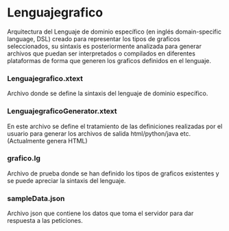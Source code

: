 # Lenguajegrafico

Arquitectura del Lenguaje de dominio específico (en inglés domain-specific language, DSL) creado para representar los tipos de graficos seleccionados, su sintaxis es posteriormente analizada para generar archivos que puedan ser interpretados o compilados en diferentes plataformas de forma que generen los graficos definidos en el lenguaje.

### Lenguajegrafico.xtext
Archivo donde se define la sintaxis del lenguaje de dominio específico. 

### LenguajegraficoGenerator.xtext
En este archivo se define el tratamiento de las definiciones realizadas por el usuario para generar los archivos de salida html/python/java etc. (Actualmente genera HTML)

### grafico.lg
Archivo de prueba donde se han definido los tipos de graficos existentes y se puede apreciar la sintaxis del lenguaje. 

### sampleData.json
Archivo json que contiene los datos que toma el servidor para dar respuesta a las peticiones. 


